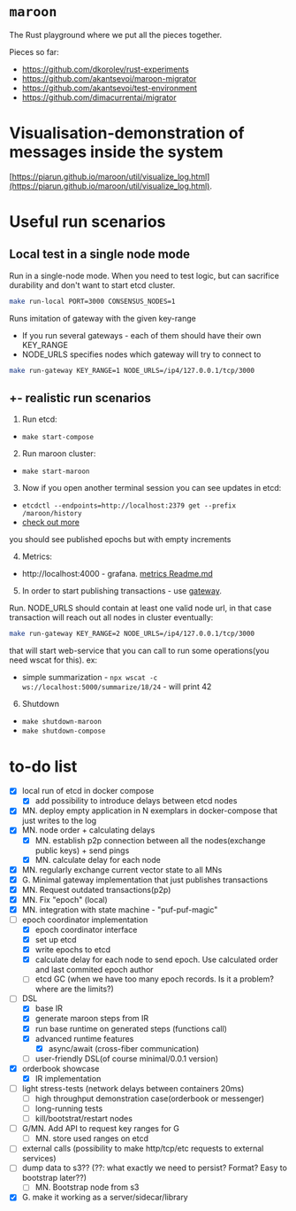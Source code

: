 # `maroon`

The Rust playground where we put all the pieces together.

Pieces so far:

* https://github.com/dkorolev/rust-experiments
* https://github.com/akantsevoi/maroon-migrator
* https://github.com/akantsevoi/test-environment
* https://github.com/dimacurrentai/migrator

# Visualisation-demonstration of messages inside the system

[https://piarun.github.io/maroon/util/visualize_log.html](https://piarun.github.io/maroon/util/visualize_log.html).

# Useful run scenarios

## Local test in a single node mode

Run in a single-node mode. When you need to test logic, but can sacrifice durability and don't want to start etcd cluster.
```bash
make run-local PORT=3000 CONSENSUS_NODES=1
```

Runs imitation of gateway with the given key-range
- If you run several gateways - each of them should have their own KEY_RANGE
- NODE_URLS specifies nodes which gateway will try to connect to
```bash
make run-gateway KEY_RANGE=1 NODE_URLS=/ip4/127.0.0.1/tcp/3000
```

## +- realistic run scenarios

1. Run etcd:
- `make start-compose`

2. Run maroon cluster:
- `make start-maroon`

3. Now if you open another terminal session you can see updates in etcd:
- `etcdctl --endpoints=http://localhost:2379 get --prefix /maroon/history`
- [check out more](./epoch_coordinator/docker/etcd/Readme.md)

you should see published epochs but with empty increments


4. Metrics:
- http://localhost:4000 - grafana. [metrics Readme.md](./metrics/README.md)

5. In order to start publishing transactions - use [gateway](./docs/gateway.md).

Run. NODE_URLS should contain at least one valid node url, in that case transaction will reach out all nodes in cluster eventually:
```sh
make run-gateway KEY_RANGE=2 NODE_URLS=/ip4/127.0.0.1/tcp/3000
```
that will start web-service that you can call to run some operations(you need wscat for this). ex:
- simple summarization - `npx wscat -c ws://localhost:5000/summarize/18/24` - will print 42

6. Shutdown
- `make shutdown-maroon`
- `make shutdown-compose`

# to-do list
- [X] local run of etcd in docker compose
    - [X] add possibility to introduce delays between etcd nodes
- [X] MN. deploy empty application in N exemplars in docker-compose that just writes to the log
- [X] MN. node order + calculating delays
    - [X] MN. establish p2p connection between all the nodes(exchange public keys) + send pings
    - [X] MN. calculate delay for each node
- [X] MN. regularly exchange current vector state to all MNs
- [X] G. Minimal gateway implementation that just publishes transactions
- [X] MN. Request outdated transactions(p2p)
- [X] MN. Fix "epoch" (local)
- [X] MN. integration with state machine - "puf-puf-magic"
- [ ] epoch coordinator implementation
  - [x] epoch coordinator interface
  - [x] set up etcd
  - [x] write epochs to etcd
  - [x] calculate delay for each node to send epoch. Use calculated order and last commited epoch author
  - [ ] etcd GC (when we have too many epoch records. Is it a problem? where are the limits?)
- [ ] DSL
    - [X] base IR
    - [X] generate maroon steps from IR
    - [X] run base runtime on generated steps (functions call)
    - [X] advanced runtime features
        - [X] async/await (cross-fiber communication)
    - [ ] user-friendly DSL(of course minimal/0.0.1 version)
- [X] orderbook showcase
    - [X] IR implementation
- [ ] light stress-tests (network delays between containers 20ms)
    - [ ] high throughput demonstration case(orderbook or messenger)
    - [ ] long-running tests
    - [ ] kill/bootstrat/restart nodes 
- [ ] G/MN. Add API to request key ranges for G
    - [ ] MN. store used ranges on etcd
- [ ] external calls (possibility to make http/tcp/etc requests to external services)
- [ ] dump data to s3?? (??: what exactly we need to persist? Format? Easy to bootstrap later??)
    - [ ] MN. Bootstrap node from s3
- [X] G. make it working as a server/sidecar/library
